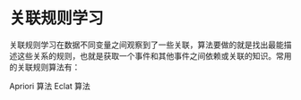 # 关联规则学习
关联规则学习在数据不同变量之间观察到了一些关联，算法要做的就是找出最能描述这些关系的规则，也就是获取一个事件和其他事件之间依赖或关联的知识。常用的关联规则算法有：

Apriori 算法
Eclat 算法